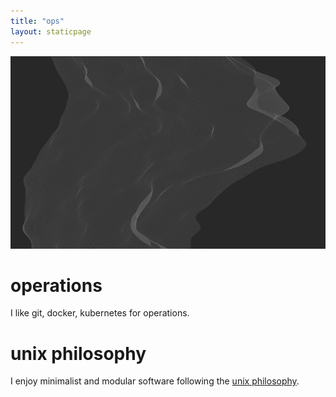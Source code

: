 ```yaml
---
title: "ops"
layout: staticpage
---
```


![mesh](/img/mesh.jpg)

# operations

I like git, docker, kubernetes for operations.

# unix philosophy

I enjoy minimalist and modular software following the [unix philosophy](https://en.wikipedia.org/wiki/Unix_philosophy).
